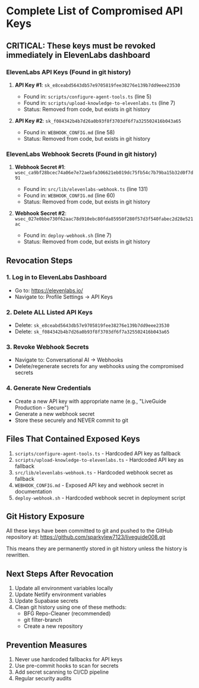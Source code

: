 # Complete List of Compromised API Keys

## CRITICAL: These keys must be revoked immediately in ElevenLabs dashboard

### ElevenLabs API Keys (Found in git history)
1. **API Key #1**: `sk_e8ceabd5643db57e9705819fee38276e139b7dd9eee23530`
   - Found in: `scripts/configure-agent-tools.ts` (line 5)
   - Found in: `scripts/upload-knowledge-to-elevenlabs.ts` (line 7)
   - Status: Removed from code, but exists in git history

2. **API Key #2**: `sk_f084342b4b7d26a0b93f8f3703df6f7a325502416b043a65`
   - Found in: `WEBHOOK_CONFIG.md` (line 58)
   - Status: Removed from code, but exists in git history

### ElevenLabs Webhook Secrets (Found in git history)
1. **Webhook Secret #1**: `wsec_ca9bf28bcec74a06e7e72aebfa306621eb019dc75fb54c7b79ba15b32d0f7d91`
   - Found in: `src/lib/elevenlabs-webhook.ts` (line 131)
   - Found in: `WEBHOOK_CONFIG.md` (line 60)
   - Status: Removed from code, but exists in git history

2. **Webhook Secret #2**: `wsec_027e0bbe730f62aac78d910ebc80fda85950f280f57d3f540fabec2d28e521ac`
   - Found in: `deploy-webhook.sh` (line 7)
   - Status: Removed from code, but exists in git history

## Revocation Steps

### 1. Log in to ElevenLabs Dashboard
- Go to: https://elevenlabs.io/
- Navigate to: Profile Settings → API Keys

### 2. Delete ALL Listed API Keys
- Delete: `sk_e8ceabd5643db57e9705819fee38276e139b7dd9eee23530`
- Delete: `sk_f084342b4b7d26a0b93f8f3703df6f7a325502416b043a65`

### 3. Revoke Webhook Secrets
- Navigate to: Conversational AI → Webhooks
- Delete/regenerate secrets for any webhooks using the compromised secrets

### 4. Generate New Credentials
- Create a new API key with appropriate name (e.g., "LiveGuide Production - Secure")
- Generate a new webhook secret
- Store these securely and NEVER commit to git

## Files That Contained Exposed Keys
1. `scripts/configure-agent-tools.ts` - Hardcoded API key as fallback
2. `scripts/upload-knowledge-to-elevenlabs.ts` - Hardcoded API key as fallback
3. `src/lib/elevenlabs-webhook.ts` - Hardcoded webhook secret as fallback
4. `WEBHOOK_CONFIG.md` - Exposed API key and webhook secret in documentation
5. `deploy-webhook.sh` - Hardcoded webhook secret in deployment script

## Git History Exposure
All these keys have been committed to git and pushed to the GitHub repository at:
https://github.com/sparkylew7123/liveguide008.git

This means they are permanently stored in git history unless the history is rewritten.

## Next Steps After Revocation
1. Update all environment variables locally
2. Update Netlify environment variables
3. Update Supabase secrets
4. Clean git history using one of these methods:
   - BFG Repo-Cleaner (recommended)
   - git filter-branch
   - Create a new repository

## Prevention Measures
1. Never use hardcoded fallbacks for API keys
2. Use pre-commit hooks to scan for secrets
3. Add secret scanning to CI/CD pipeline
4. Regular security audits
